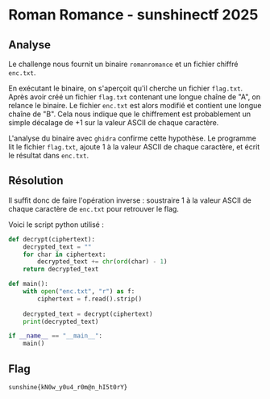 # Roman Romance - sunshinectf 2025

## Analyse

Le challenge nous fournit un binaire `romanromance` et un fichier chiffré `enc.txt`.

En exécutant le binaire, on s'aperçoit qu'il cherche un fichier `flag.txt`. Après avoir créé un fichier `flag.txt` contenant une longue chaîne de "A", on relance le binaire. Le fichier `enc.txt` est alors modifié et contient une longue chaîne de "B". Cela nous indique que le chiffrement est probablement un simple décalage de +1 sur la valeur ASCII de chaque caractère.

L'analyse du binaire avec `ghidra` confirme cette hypothèse. Le programme lit le fichier `flag.txt`, ajoute 1 à la valeur ASCII de chaque caractère, et écrit le résultat dans `enc.txt`.

## Résolution

Il suffit donc de faire l'opération inverse : soustraire 1 à la valeur ASCII de chaque caractère de `enc.txt` pour retrouver le flag.

Voici le script python utilisé :

```python
def decrypt(ciphertext):
    decrypted_text = ""
    for char in ciphertext:
        decrypted_text += chr(ord(char) - 1)
    return decrypted_text

def main():
    with open("enc.txt", "r") as f:
        ciphertext = f.read().strip()
    
    decrypted_text = decrypt(ciphertext)
    print(decrypted_text)

if __name__ == "__main__":
    main()
```

## Flag

`sunshine{kN0w_y0u4_r0m@n_hI5t0rY}`